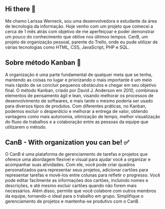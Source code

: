 ## Hi there 👋

   Me chamo Larissa Werneck, sou uma desenvolvedora e estudante da área de tecnologia da informação.
   Hoje venho com um projeto que comecei a cerca de 1 mês atrás com objetivo de me aperfeiçoar e poder demonstrar um pouco do conhecimento que obtive nos últimos tempos. CanB, um projeto de organização pessoal, parente do Trello, onde eu pude utilizar de várias tecnologias como HTML, CSS, JavaScript, PHP e SQL.

## Sobre método Kanban 📌

   A organização é uma parte fundamental de qualquer meta que se tenha, mantendo as coisas no lugar e priorizando o mais importante é um meio mais rápido de se concluir pequenos obstáculos e chegar em seu objetivo final.
   O método Kanban, criado por David J. Anderson em 2010, combinava elementos de pensamento ágil e lean, visando melhorar os processos de desenvolvimento de softwares, e mais tarde o mesmo poderia ser usado para diversos tipos de produtos. Com diferentes práticas, no Kanban, podemos excluir o desperdício e melhorar a entrega de valor, obtendo vantagens como mais autonomia, otimização de tempo, melhor visualização do fluxo de trabalhos e a colaboração entre as pessoas da equipe que utilizarem o método.

## CanB - With organization you can be! ✅

   O CanB é uma plataforma de gerenciamento de tarefas e projetos que oferece uma abordagem flexível e visual para ajudar você a organizar e acompanhar suas atividades. Com ele, você pode criar quadros personalizados para representar seus projetos, adicionar cartões para representar tarefas e movê-los entre colunas para refletir o progresso. Você pode editar facilmente as informações dos cartões, incluindo nomes e descrições, e até mesmo excluir cartões quando não forem mais necessários. Além disso, permite que você colabore com outros membros da equipe, tornando-o ideal para o trabalho em grupo. Simplifique o gerenciamento de projetos e mantenha-se produtivo com o CanB.

